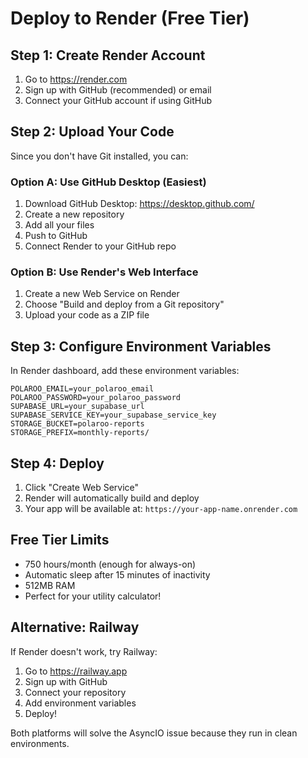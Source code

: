 # Deploy to Render (Free Tier)

## Step 1: Create Render Account
1. Go to https://render.com
2. Sign up with GitHub (recommended) or email
3. Connect your GitHub account if using GitHub

## Step 2: Upload Your Code
Since you don't have Git installed, you can:

### Option A: Use GitHub Desktop (Easiest)
1. Download GitHub Desktop: https://desktop.github.com/
2. Create a new repository
3. Add all your files
4. Push to GitHub
5. Connect Render to your GitHub repo

### Option B: Use Render's Web Interface
1. Create a new Web Service on Render
2. Choose "Build and deploy from a Git repository"
3. Upload your code as a ZIP file

## Step 3: Configure Environment Variables
In Render dashboard, add these environment variables:

```
POLAROO_EMAIL=your_polaroo_email
POLAROO_PASSWORD=your_polaroo_password
SUPABASE_URL=your_supabase_url
SUPABASE_SERVICE_KEY=your_supabase_service_key
STORAGE_BUCKET=polaroo-reports
STORAGE_PREFIX=monthly-reports/
```

## Step 4: Deploy
1. Click "Create Web Service"
2. Render will automatically build and deploy
3. Your app will be available at: `https://your-app-name.onrender.com`

## Free Tier Limits
- 750 hours/month (enough for always-on)
- Automatic sleep after 15 minutes of inactivity
- 512MB RAM
- Perfect for your utility calculator!

## Alternative: Railway
If Render doesn't work, try Railway:
1. Go to https://railway.app
2. Sign up with GitHub
3. Connect your repository
4. Add environment variables
5. Deploy!

Both platforms will solve the AsyncIO issue because they run in clean environments.
